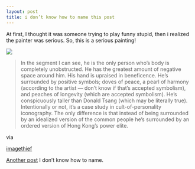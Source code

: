 ```yaml
---
layout: post
title: i don’t know how to name this post
---
```


At first, I thought it was someone trying to play funny stupid, then i realized the painter was serious. So, this is a serious painting!

![](http://news.imagethief.com/photos/post_images/images/9273/425x319.aspx)

>In the segment I can see, he is the only person who’s body is completely unobstructed. He has the greatest amount of negative space around him. His hand is upraised in beneficence. He’s surrounded by positive symbols; doves of peace, a pearl of harmony (according to the artist — don’t know if that’s accepted symbolism), and peaches of longevity (which are accepted symbolism). He’s conspicuously taller than Donald Tsang (which may be literally true). Intentionally or not, it’s a case study in cult-of-personality iconography. The only difference is that instead of being surrounded by an idealized version of the common people he’s surrounded by an ordered version of Hong Kong’s power elite.

via 

[imagethief](http://news.imagethief.com/blogs/china/archive/2007/06/26/we-re-hu-jintao-s-lonely-hearts-club-band.aspx)

[Another post](http://www.rijiben.org/yingyu/510/) I don’t know how to name.
